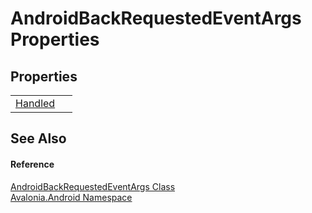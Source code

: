 # AndroidBackRequestedEventArgs Properties




## Properties
<table>
<tr>
<td><a href="P_Avalonia_Android_AndroidBackRequestedEventArgs_Handled">Handled</a></td>
<td> </td>
</tr>
</table>

## See Also


#### Reference
<a href="T_Avalonia_Android_AndroidBackRequestedEventArgs">AndroidBackRequestedEventArgs Class</a>  
<a href="N_Avalonia_Android">Avalonia.Android Namespace</a>  

